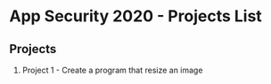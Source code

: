 # App Security 2020 - Projects List

## Projects
1. Project 1 - Create a program that resize an image



